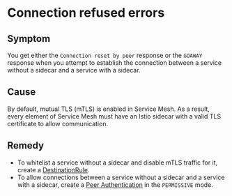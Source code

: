 # Connection refused errors

## Symptom

You get either the `Connection reset by peer` response or the `GOAWAY` response when you attempt to establish the connection between a service without a sidecar and a service with a sidecar.

## Cause

By default, mutual TLS (mTLS) is enabled in Service Mesh. As a result, every element of Service Mesh must have an Istio sidecar with a valid TLS certificate to allow communication.

## Remedy

- To whitelist a service without a sidecar and disable mTLS traffic for it, create a [DestinationRule](https://istio.io/docs/reference/config/networking/destination-rule/).
- To allow connections between a service without a sidecar and a service with a sidecar, create a [Peer Authentication](https://istio.io/latest/docs/reference/config/security/peer_authentication/) in the `PERMISSIVE` mode.
